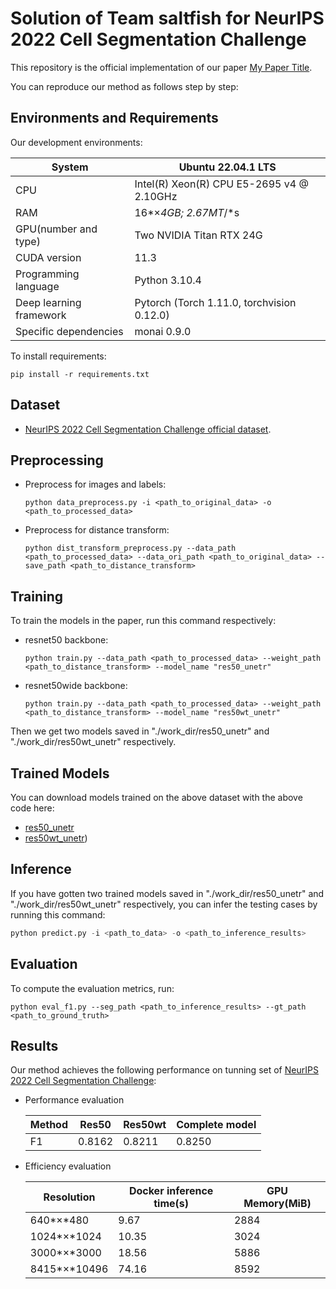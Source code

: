 # Solution of Team saltfish for NeurIPS 2022 Cell Segmentation Challenge

This repository is the official implementation of our paper [My Paper Title](TBA). 

You can reproduce our method as follows step by step:

## Environments and Requirements

Our development environments:

| System                  | Ubuntu 22.04.1 LTS                         |
| ----------------------- | ------------------------------------------ |
| CPU                     | Intel(R) Xeon(R) CPU E5-2695 v4 @ 2.10GHz  |
| RAM                     | 16*×*4GB; 2.67MT*/*s                       |
| GPU(number and type)    | Two NVIDIA Titan RTX 24G                   |
| CUDA version            | 11.3                                       |
| Programming language    | Python 3.10.4                              |
| Deep learning framework | Pytorch (Torch 1.11.0, torchvision 0.12.0) |
| Specific dependencies   | monai 0.9.0                                |

To install requirements:

```setup
pip install -r requirements.txt
```



## Dataset

-  [NeurIPS 2022 Cell Segmentation Challenge official dataset](https://neurips22-cellseg.grand-challenge.org/dataset/). 



## Preprocessing

- Preprocess for images and labels:

  ```
  python data_preprocess.py -i <path_to_original_data> -o <path_to_processed_data>
  ```

- Preprocess for distance transform:

  ```
  python dist_transform_preprocess.py --data_path <path_to_processed_data> --data_ori_path <path_to_original_data> --save_path <path_to_distance_transform>
  ```



## Training

To train the models in the paper, run this command respectively:

- resnet50 backbone:

  ```
  python train.py --data_path <path_to_processed_data> --weight_path <path_to_distance_transform> --model_name "res50_unetr"
  ```

- resnet50wide backbone:

  ```
  python train.py --data_path <path_to_processed_data> --weight_path <path_to_distance_transform> --model_name "res50wt_unetr"
  ```

Then we get two models saved in "./work_dir/res50_unetr" and "./work_dir/res50wt_unetr" respectively.

 

## Trained Models

You can download models trained on the above dataset with the above code here:

- [res50_unetr](https://github.com/Woof6/neurips22-cellseg_saltfish/releases/tag/pth1) 
- [res50wt_unetr](https://github.com/Woof6/neurips22-cellseg_saltfish/releases/tag/pth))



## Inference

If you have gotten two trained models saved  in "./work_dir/res50_unetr" and "./work_dir/res50wt_unetr" respectively, you can infer the testing cases by running this command:

```python
python predict.py -i <path_to_data> -o <path_to_inference_results>
```



## Evaluation

To compute the evaluation metrics, run:

```eval
python eval_f1.py --seg_path <path_to_inference_results> --gt_path <path_to_ground_truth>
```



## Results

Our method achieves the following performance on tunning set of [NeurIPS 2022 Cell Segmentation Challenge](https://neurips22-cellseg.grand-challenge.org/):

- Performance evaluation

  | Method | Res50  | Res50wt | Complete model |
  | ------ | ------ | ------- | -------------- |
  | F1     | 0.8162 | 0.8211  | 0.8250         |

- Efficiency evaluation

  | Resolution   | Docker inference time(s) | GPU Memory(MiB) |
  | ------------ | ------------------------ | --------------- |
  | 640*×*480    | 9.67                     | 2884            |
  | 1024*×*1024  | 10.35                    | 3024            |
  | 3000*×*3000  | 18.56                    | 5886            |
  | 8415*×*10496 | 74.16                    | 8592            |



